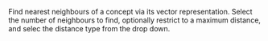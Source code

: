 Find nearest neighbours of a concept via its vector representation. Select the number of neighbours to find, optionally restrict to a maximum distance, and selec the distance type from the drop down.
